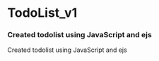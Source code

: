 # TodoList_v1
### Created todolist using JavaScript and ejs 
Created todolist using JavaScript and ejs
